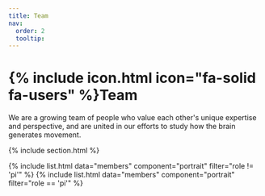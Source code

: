 ```yaml
---
title: Team
nav:
  order: 2
  tooltip:
---
```


# {% include icon.html icon="fa-solid fa-users" %}Team

We are a growing team of people who value each other's unique expertise and perspective, and are united in our efforts to study how the brain generates movement.

{% include section.html %}

{% include list.html data="members" component="portrait" filter="role != 'pi'" %}
{% include list.html data="members" component="portrait" filter="role == 'pi'" %}

